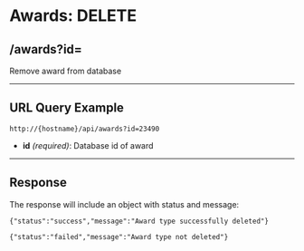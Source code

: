 # Awards: DELETE

## /awards?id=

Remove award from database

---

## URL Query Example

```
http://{hostname}/api/awards?id=23490
```

- **id** *(required)*: Database id of award

---

## Response

The response will include an object with status and message: 


```
{"status":"success","message":"Award type successfully deleted"}
```

```
{"status":"failed","message":"Award type not deleted"}
```